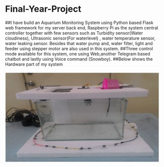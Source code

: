# Final-Year-Project

##I have build an Aquarium Monitoring System using Python based Flask web framework for my server back end, Raspberry Pi as the system central controller together with few sensors such as Turbidity sensor(Water cloudiness), Ultrasonic sensor(For waterlevel) , water temperature sensor, water leaking sensor. Besides that water pump and, water filter, light and feeder using stepper motor are also used in this system.
##Three control mode available for this system, one using Web,another Telegram based chatbot and lastly using Voice command (Snowboy).
##Below shows the Hardware part of my system

![alt text](resource/FrontAquarium.JPG "Front view of my Aquarium Monitoring System")

